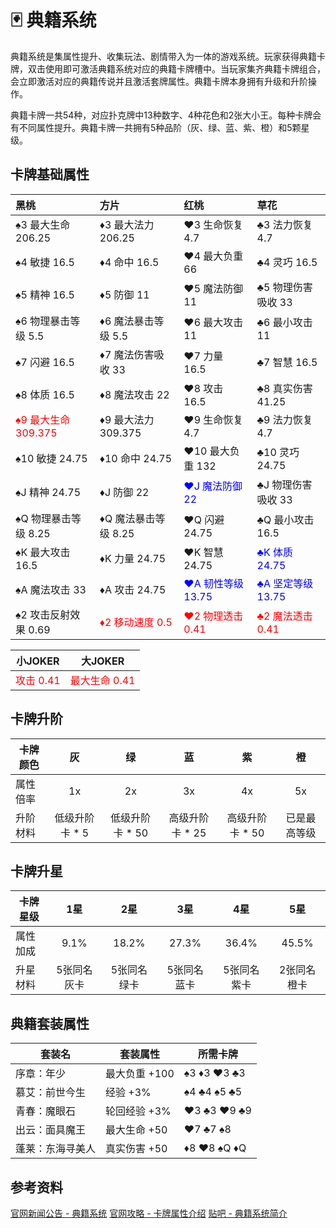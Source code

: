 # 🃏 典籍系统

典籍系统是集属性提升、收集玩法、剧情带入为一体的游戏系统。玩家获得典籍卡牌，双击使用即可激活典籍系统对应的典籍卡牌槽中。当玩家集齐典籍卡牌组合，会立即激活对应的典籍传说并且激活套牌属性。典籍卡牌本身拥有升级和升阶操作。

典籍卡牌一共54种，对应扑克牌中13种数字、4种花色和2张大小王。每种卡牌会有不同属性提升。典籍卡牌一共拥有5种品阶（灰、绿、蓝、紫、橙）和5颗星级。

## 卡牌基础属性

| 黑桃                                               | 方片                                           | 红桃                                              | 草花                                              |
| :------------------------------------------------- | :--------------------------------------------- | :------------------------------------------------ | :------------------------------------------------ |
| ♠3 最大生命 206.25                                 | ♦3 最大法力 206.25                             | ♥3 生命恢复 4.7                                   | ♣3 法力恢复 4.7                                   |
| ♠4 敏捷 16.5                                       | ♦4 命中 16.5                                   | ♥4 最大负重 66                                    | ♣4 灵巧 16.5                                      |
| ♠5 精神 16.5                                       | ♦5 防御 11                                     | ♥5 魔法防御 11                                    | ♣5 物理伤害吸收 33                                |
| ♠6 物理暴击等级 5.5                                | ♦6 魔法暴击等级 5.5                            | ♥6 最大攻击 11                                    | ♣6 最小攻击 11                                    |
| ♠7 闪避 16.5                                       | ♦7 魔法伤害吸收 33                             | ♥7 力量 16.5                                      | ♣7 智慧 16.5                                      |
| ♠8 体质 16.5                                       | ♦8 魔法攻击 22                                 | ♥8 攻击 16.5                                      | ♣8 真实伤害 41.25                                 |
| <span style="color:red">♠9 最大生命 309.375</span> | ♦9 最大法力 309.375                            | ♥9 生命恢复 4.7                                   | ♣9 法力恢复 4.7                                   |
| ♠10 敏捷 24.75                                     | ♦10 命中 24.75                                 | ♥10 最大负重 132                                  | ♣10 灵巧 24.75                                    |
| ♠J 精神 24.75                                      | ♦J 防御 22                                     | <span style="color:blue">♥J 魔法防御 22</span>    | ♣J 物理伤害吸收 33                                |
| ♠Q 物理暴击等级 8.25                               | ♦Q 魔法暴击等级 8.25                           | ♥Q 闪避 24.75                                     | ♣Q 最小攻击 16.5                                  |
| ♠K 最大攻击 16.5                                   | ♦K 力量 24.75                                  | ♥K 智慧 24.75                                     | <span style="color:blue">♣K 体质 24.75</span>     |
| ♠A 魔法攻击 33                                     | ♦A 攻击 24.75                                  | <span style="color:blue">♥A 韧性等级 13.75</span> | <span style="color:blue">♣A 坚定等级 13.75</span> |
| ♠2 攻击反射效果 0.69                               | <span style="color:red">♦2 移动速度 0.5</span> | <span style="color:red">♥2 物理透击 0.41</span>   | <span style="color:red">♣2 魔法透击 0.41</span>   |

| 小JOKER                                  | 大JOKER                                      |
| ---------------------------------------- | -------------------------------------------- |
| <span style="color:red">攻击 0.41</span> | <span style="color:red">最大生命 0.41</span> |

## 卡牌升阶

| 卡牌颜色 |       灰       |       绿        |       蓝        |       紫        |      橙      |
| -------- | :------------: | :-------------: | :-------------: | :-------------: | :----------: |
| 属性倍率 |       1x       |       2x        |       3x        |       4x        |      5x      |
| 升阶材料 | 低级升阶卡 * 5 | 低级升阶卡 * 50 | 高级升阶卡 * 25 | 高级升阶卡 * 50 | 已是最高等级 |

## 卡牌升星

| 卡牌星级 |     1星     |     2星     |     3星     |     4星     |     5星     |
| -------- | :---------: | :---------: | :---------: | :---------: | :---------: |
| 属性加成 |    9.1%     |    18.2%    |    27.3%    |    36.4%    |    45.5%    |
| 升星材料 | 5张同名灰卡 | 5张同名绿卡 | 5张同名蓝卡 | 5张同名紫卡 | 2张同名橙卡 |

## 典籍套装属性

| 套装名           | 套装属性      | 所需卡牌    |
| ---------------- | ------------- | ----------- |
| 序章：年少       | 最大负重 +100 | ♠3 ♦3 ♥3 ♣3 |
| 慕艾：前世今生   | 经验 +3%      | ♠4 ♣4 ♠5 ♣5 |
| 青春：魔眼石     | 轮回经验 +3%  | ♥3 ♣3 ♥9 ♣9 |
| 出云：面具魔王   | 最大生命 +50  | ♥7 ♣7 ♠8    |
| 蓬莱：东海寻美人 | 真实伤害 +50  | ♦8 ♥8 ♠Q ♦Q |

## 参考资料

[官网新闻公告 - 典籍系统](https://ffo.qq.com/webplat/info/news_version3/120/3487/3488/3490/m3157/201708/625737.shtml)
[官网攻略 - 卡牌属性介绍](https://ffo.gamebbs.qq.com/forum.php?mod=viewthread&tid=557412&page=1&extra=#pid4087941)
[贴吧 - 典籍系统简介](https://tieba.baidu.com/p/5835005588?red_tag=2977491754)